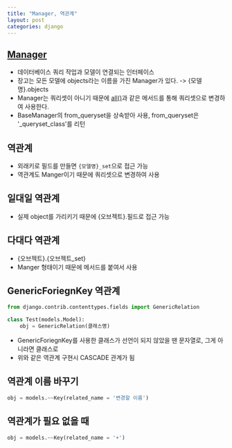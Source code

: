```yaml
---
title: "Manager, 역관계"
layout: post
categories: django
--- 
```



## [Manager](https://docs.djangoproject.com/en/4.1/topics/db/managers/#managers)
- 데이터베이스 쿼리 작업과 모델이 연결되는 인터페이스
- 장고는 모든 모델에 objects라는 이름을 가진 Manager가 있다. -> {모델명}.objects
- Manager는 쿼리셋이 아니기 때문에 [all()](https://docs.djangoproject.com/en/3.2/ref/models/querysets/#all)과 같은
메서드를 통해 쿼리셋으로 변경하여 사용한다.
- BaseManager의 from_queryset을 상속받아 사용,  from_queryset은 '_queryset_class'를 리턴


## 역관계
- 외래키로 필드를 만들면 `{모델명}_set`으로 접근 가능
- 역관계도 Manger이기 때문에 쿼리셋으로 변경하여 사용


## 일대일 역관계
- 실제 object를 가리키기 때문에 {오브젝트}.필드로 접근 가능


## 다대다 역관계 	
- {오브젝트}.{오브젝트_set}
- Manger 형태이기 때문에 메서드를 붙여서 사용


## GenericForiegnKey 역관계
```python
from django.contrib.contenttypes.fields import GenericRelation

class Test(models.Model):
    obj = GenericRelation(클래스명)
```
-  GenericForiegnKey를 사용한 클래스가 선언이 되지 않았을 땐 문자열로, 그게 아니라면 클래스로
- 위와 같은 역관계 구현시 CASCADE 관계가 됨


## 역관계 이름 바꾸기
```python
obj = models.~~Key(related_name = '변경할 이름')
```


## 역관계가 필요 없을 때
```python
obj = models.~~Key(related_name = '+')
```


